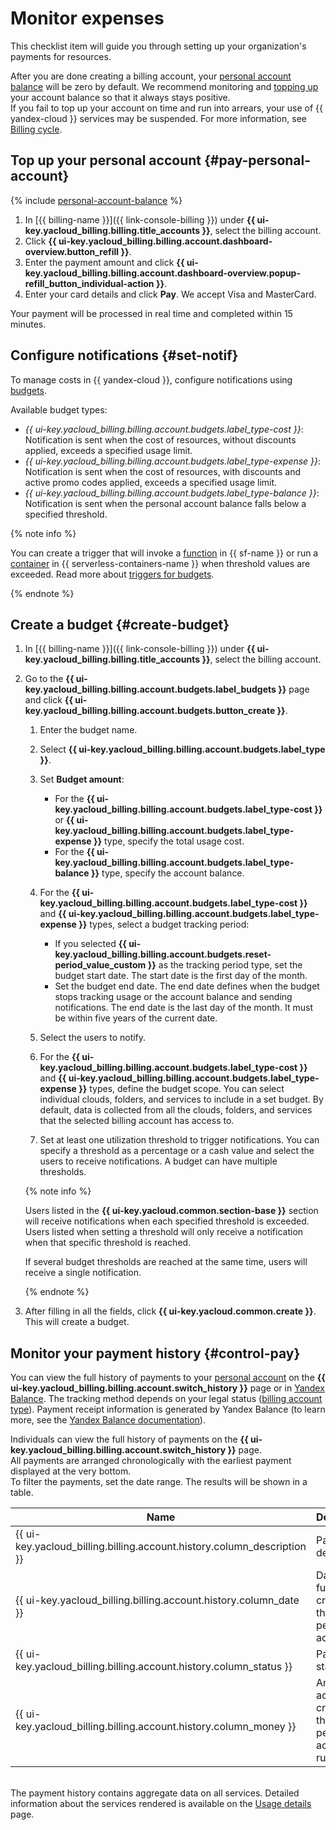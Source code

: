 # Monitor expenses


This checklist item will guide you through setting up your organization's payments for resources.

After you are done creating a billing account, your [personal account balance](../../billing/concepts/personal-account.md#balance) will be zero by default. We recommend monitoring and [topping up](../../billing/operations/pay-the-bill.md) your account balance so that it always stays positive.
<br/>If you fail to top up your account on time and run into arrears, your use of {{ yandex-cloud }} services may be suspended. For more information, see [Billing cycle](../../billing/payment/billing-cycle-individual.md).

## Top up your personal account {#pay-personal-account}

{% include [personal-account-balance](../../billing/_includes/personal-account-balance.md) %}

1. In [{{ billing-name }}]({{ link-console-billing }}) under **{{ ui-key.yacloud_billing.billing.title_accounts }}**, select the billing account.
1. Click **{{ ui-key.yacloud_billing.billing.account.dashboard-overview.button_refill }}**.
1. Enter the payment amount and click **{{ ui-key.yacloud_billing.billing.account.dashboard-overview.popup-refill_button_individual-action }}**.
1. Enter your card details and click **Pay**. We accept Visa and MasterCard.

Your payment will be processed in real time and completed within 15 minutes.

## Configure notifications {#set-notif}

To manage costs in {{ yandex-cloud }}, configure notifications using [budgets](../../billing/concepts/budget.md).

Available budget types:
* _{{ ui-key.yacloud_billing.billing.account.budgets.label_type-cost }}_: Notification is sent when the cost of resources, without discounts applied, exceeds a specified usage limit.
* _{{ ui-key.yacloud_billing.billing.account.budgets.label_type-expense }}_: Notification is sent when the cost of resources, with discounts and active promo codes applied, exceeds a specified usage limit.
* _{{ ui-key.yacloud_billing.billing.account.budgets.label_type-balance }}_: Notification is sent when the personal account balance falls below a specified threshold.

{% note info %}

You can create a trigger that will invoke a [function](../../functions/concepts/function.md) in {{ sf-name }} or run a [container](../../serverless-containers/concepts/container.md) in {{ serverless-containers-name }} when threshold values are exceeded. Read more about [triggers for budgets](../../functions/operations/trigger/budget-trigger-create.md).

{% endnote %}

## Create a budget {#create-budget}

1. In [{{ billing-name }}]({{ link-console-billing }}) under **{{ ui-key.yacloud_billing.billing.title_accounts }}**, select the billing account.
1. Go to the **{{ ui-key.yacloud_billing.billing.account.budgets.label_budgets }}** page and click **{{ ui-key.yacloud_billing.billing.account.budgets.button_create }}**.

   1. Enter the budget name.
   1. Select **{{ ui-key.yacloud_billing.billing.account.budgets.label_type }}**.
   1. Set **Budget amount**:

      * For the **{{ ui-key.yacloud_billing.billing.account.budgets.label_type-cost }}** or **{{ ui-key.yacloud_billing.billing.account.budgets.label_type-expense }}** type, specify the total usage cost.
      * For the **{{ ui-key.yacloud_billing.billing.account.budgets.label_type-balance }}** type, specify the account balance.

   1. For the **{{ ui-key.yacloud_billing.billing.account.budgets.label_type-cost }}** and **{{ ui-key.yacloud_billing.billing.account.budgets.label_type-expense }}** types, select a budget tracking period:
      * If you selected **{{ ui-key.yacloud_billing.billing.account.budgets.reset-period_value_custom }}** as the tracking period type, set the budget start date. The start date is the first day of the month.
      * Set the budget end date. The end date defines when the budget stops tracking usage or the account balance and sending notifications. The end date is the last day of the month. It must be within five years of the current date.
   1. Select the users to notify.
   1. For the **{{ ui-key.yacloud_billing.billing.account.budgets.label_type-cost }}** and **{{ ui-key.yacloud_billing.billing.account.budgets.label_type-expense }}** types, define the budget scope. You can select individual clouds, folders, and services to include in a set budget. By default, data is collected from all the clouds, folders, and services that the selected billing account has access to.
   1. Set at least one utilization threshold to trigger notifications. You can specify a threshold as a percentage or a cash value and select the users to receive notifications. A budget can have multiple thresholds.

   {% note info %}

   Users listed in the **{{ ui-key.yacloud.common.section-base }}** section will receive notifications when each specified threshold is exceeded. Users listed when setting a threshold will only receive a notification when that specific threshold is reached.

   If several budget thresholds are reached at the same time, users will receive a single notification.

   {% endnote %}

1. After filling in all the fields, click **{{ ui-key.yacloud.common.create }}**. This will create a budget.

## Monitor your payment history {#control-pay}

You can view the full history of payments to your [personal account](../../billing/concepts/personal-account.md#balance) on the **{{ ui-key.yacloud_billing.billing.account.switch_history }}** page or in [Yandex Balance](https://yandex.ru/support/balance/operations/find-bill.html). The tracking method depends on your legal status ([billing account type](../../billing/concepts/billing-account.md#ba-types)).
Payment receipt information is generated by Yandex Balance (to learn more, see the [Yandex Balance documentation](https://yandex.ru/support/balance/concepts/receipts.html)).

Individuals can view the full history of payments on the **{{ ui-key.yacloud_billing.billing.account.switch_history }}** page.
<br/>All payments are arranged chronologically with the earliest payment displayed at the very bottom.
<br/>To filter the payments, set the date range. The results will be shown in a table.

| Name | Description |
----- | -----
| {{ ui-key.yacloud_billing.billing.account.history.column_description }} | Payment details. |
| {{ ui-key.yacloud_billing.billing.account.history.column_date }} | Date when funds were credited to the personal account. |
| {{ ui-key.yacloud_billing.billing.account.history.column_status }} | Payment status. |
| {{ ui-key.yacloud_billing.billing.account.history.column_money }} | Amount actually credited to the personal account, in rubles. |

<br/>The payment history contains aggregate data on all services. Detailed information about the services rendered is available on the [Usage details](../../billing/operations/check-charges.md) page.